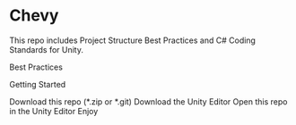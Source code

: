 # Chevy
This repo includes Project Structure Best Practices and C# Coding Standards for Unity.

Best Practices

Getting Started

Download this repo (*.zip or *.git)
Download the Unity Editor
Open this repo in the Unity Editor
Enjoy

